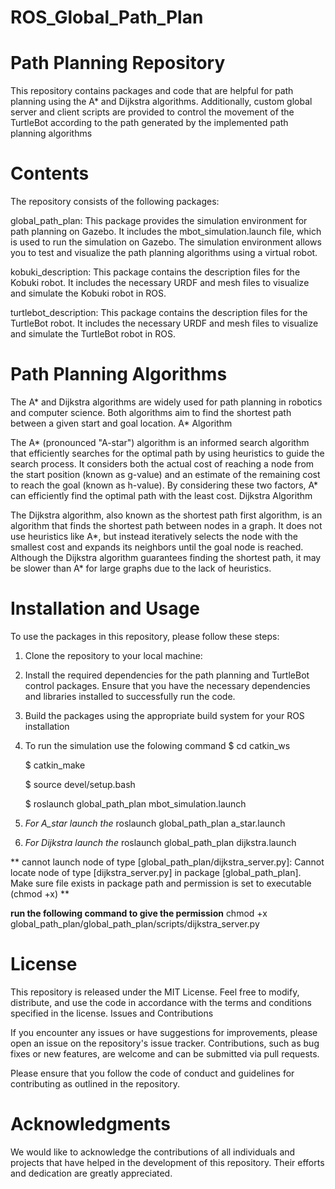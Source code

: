 # ROS_Global_Path_Plan

# Path Planning Repository
This repository contains packages and code that are helpful for path planning using the A* and Dijkstra algorithms. Additionally, custom global server and client scripts are provided to control the movement of the TurtleBot according to the path generated by the implemented path planning algorithms

# Contents

The repository consists of the following packages:

global_path_plan: This package provides the simulation environment for path planning on Gazebo. It includes the mbot_simulation.launch file, which is used to run the simulation on Gazebo. The simulation environment allows you to test and visualize the path planning algorithms using a virtual robot.

kobuki_description: This package contains the description files for the Kobuki robot. It includes the necessary URDF and mesh files to visualize and simulate the Kobuki robot in ROS.

turtlebot_description: This package contains the description files for the TurtleBot robot. It includes the necessary URDF and mesh files to visualize and simulate the TurtleBot robot in ROS.

# Path Planning Algorithms

The A* and Dijkstra algorithms are widely used for path planning in robotics and computer science. Both algorithms aim to find the shortest path between a given start and goal location.
A* Algorithm

The A* (pronounced "A-star") algorithm is an informed search algorithm that efficiently searches for the optimal path by using heuristics to guide the search process. It considers both the actual cost of reaching a node from the start position (known as g-value) and an estimate of the remaining cost to reach the goal (known as h-value). By considering these two factors, A* can efficiently find the optimal path with the least cost.
Dijkstra Algorithm

The Dijkstra algorithm, also known as the shortest path first algorithm, is an algorithm that finds the shortest path between nodes in a graph. It does not use heuristics like A*, but instead iteratively selects the node with the smallest cost and expands its neighbors until the goal node is reached. Although the Dijkstra algorithm guarantees finding the shortest path, it may be slower than A* for large graphs due to the lack of heuristics.


# Installation and Usage

To use the packages in this repository, please follow these steps:

1. Clone the repository to your local machine:
2. Install the required dependencies for the path planning and TurtleBot control packages. Ensure that you have the necessary dependencies and libraries installed to successfully run the code.
3. Build the packages using the appropriate build system for your ROS installation
4. To run the simulation use the folowing command
   $ cd catkin_ws
   
   $ catkin_make
   
   $ source devel/setup.bash
   
   $ roslaunch global_path_plan mbot_simulation.launch
   

6. *For A_star launch the*
   roslaunch global_path_plan a_star.launch

7. *For Dijkstra launch the*
   roslaunch global_path_plan dijkstra.launch


  ** cannot launch node of type [global_path_plan/dijkstra_server.py]: Cannot locate node of type [dijkstra_server.py] in package [global_path_plan]. Make sure file exists in package path and permission is set to executable (chmod +x) **

  **run the following command to give the permission**
chmod +x global_path_plan/global_path_plan/scripts/dijkstra_server.py


# License

This repository is released under the MIT License. Feel free to modify, distribute, and use the code in accordance with the terms and conditions specified in the license.
Issues and Contributions

If you encounter any issues or have suggestions for improvements, please open an issue on the repository's issue tracker. Contributions, such as bug fixes or new features, are welcome and can be submitted via pull requests.

Please ensure that you follow the code of conduct and guidelines for contributing as outlined in the repository.

# Acknowledgments

We would like to acknowledge the contributions of all individuals and projects that have helped in the development of this repository. Their efforts and dedication are greatly appreciated.
